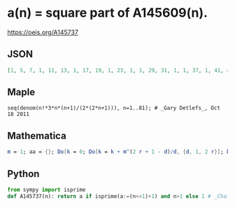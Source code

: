 # a\(n\) \= square part of A145609\(n\)\.
https://oeis.org/A145737
## JSON
```JSON
[1, 5, 7, 1, 11, 13, 1, 17, 19, 1, 23, 1, 1, 29, 31, 1, 1, 37, 1, 41, 43, 1, 47, 1, 1, 53, 1, 1, 59, 61, 1, 1, 67, 1, 71, 73, 1, 1, 79, 1, 83, 1, 1, 89, 1, 1, 1, 97, 1, 101, 103, 1, 107, 109, 1, 113, 1, 1, 1, 1, 1, 1, 127, 1, 131, 1, 1, 137, 139, 1, 1, 1, 1, 149, 151, 1, 1, 157, 1, 1, 163]
```
## Maple
```Maple
seq(denom(n!*3*n*(n+1)/(2*(2*n+1))), n=1..81); # _Gary Detlefs_, Oct 18 2011
```
## Mathematica
```Mathematica
m = 1; aa = {}; Do[k = 0; Do[k = k + m^(2 r + 1 - d)/d, {d, 1, 2 r}]; b = Sqrt[Numerator[k]] /. Sqrt[_] -> 1; AppendTo[aa, b], {r, 1, 137}]; aa (* _Artur Jasinski_ *)
```
## Python
```Python
from sympy import isprime
def A145737(n): return a if isprime(a:=(n<<1)+1) and n>1 else 1 # _Chai Wah Wu_, Feb 26 2024
```
